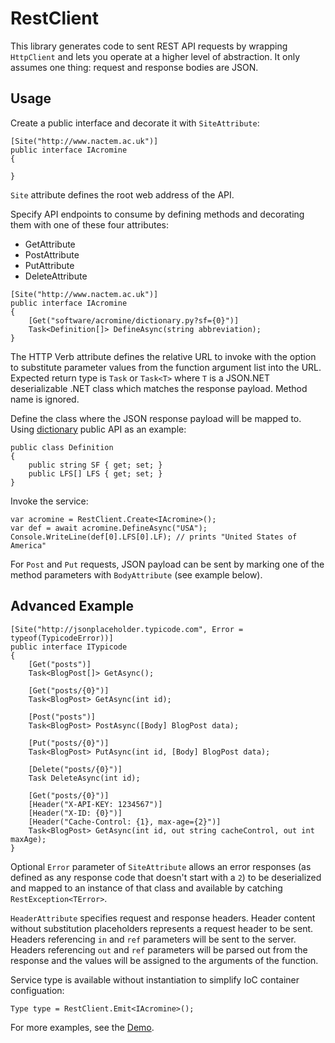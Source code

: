 # RestClient

This library generates code to sent REST API requests by wrapping `HttpClient` and lets you operate at a higher level of abstraction. It only assumes one thing: request and response bodies are JSON.

## Usage

Create a public interface and decorate it with `SiteAttribute`:

```
[Site("http://www.nactem.ac.uk")]
public interface IAcromine
{

}
```

`Site` attribute defines the root web address of the API.

Specify API endpoints to consume by defining methods and decorating them with one of these four attributes:
* GetAttribute
* PostAttribute
* PutAttribute
* DeleteAttribute
```
[Site("http://www.nactem.ac.uk")]
public interface IAcromine
{
    [Get("software/acromine/dictionary.py?sf={0}")]
    Task<Definition[]> DefineAsync(string abbreviation);
}
```
The HTTP Verb attribute defines the relative URL to invoke with the option to substitute parameter values from the function argument list into the URL. Expected return type is `Task` or `Task<T>` where `T` is a JSON.NET deserializable .NET class which matches the response payload. Method name is ignored.

Define the class where the JSON response payload will be mapped to. Using [dictionary](http://www.nactem.ac.uk/software/acromine/rest.html) public API as an example:
```
public class Definition
{
    public string SF { get; set; }
    public LFS[] LFS { get; set; }
}
```

Invoke the service:
```
var acromine = RestClient.Create<IAcromine>();
var def = await acromine.DefineAsync("USA");
Console.WriteLine(def[0].LFS[0].LF); // prints "United States of America"
```

For `Post` and `Put` requests, JSON payload can be sent by marking one of the method parameters with `BodyAttribute` (see example below).

## Advanced Example
```
[Site("http://jsonplaceholder.typicode.com", Error = typeof(TypicodeError))]
public interface ITypicode
{
    [Get("posts")]
    Task<BlogPost[]> GetAsync();

    [Get("posts/{0}")]
    Task<BlogPost> GetAsync(int id);

    [Post("posts")]
    Task<BlogPost> PostAsync([Body] BlogPost data);

    [Put("posts/{0}")]
    Task<BlogPost> PutAsync(int id, [Body] BlogPost data);

    [Delete("posts/{0}")]
    Task DeleteAsync(int id);

    [Get("posts/{0}")]
    [Header("X-API-KEY: 1234567")]
    [Header("X-ID: {0}")]
    [Header("Cache-Control: {1}, max-age={2}")]
    Task<BlogPost> GetAsync(int id, out string cacheControl, out int maxAge);
}
```
Optional `Error` parameter of `SiteAttribute` allows an error responses (as defined as any response code that doesn't start with a `2`) to be deserialized and mapped to an instance of that class and available by catching `RestException<TError>`.

`HeaderAttribute` specifies request and response headers. Header content without substitution placeholders represents a request header to be sent. Headers referencing `in` and `ref` parameters will be sent to the server. Headers referencing `out` and `ref` parameters will be parsed out from the response and the values will be assigned to the arguments of the function.

Service type is available without instantiation to simplify IoC container configuation:
```
Type type = RestClient.Emit<IAcromine>();
```

For more examples, see the [Demo](https://github.com/dmitrynogin/RestClients/blob/master/Demo/Program.cs).
